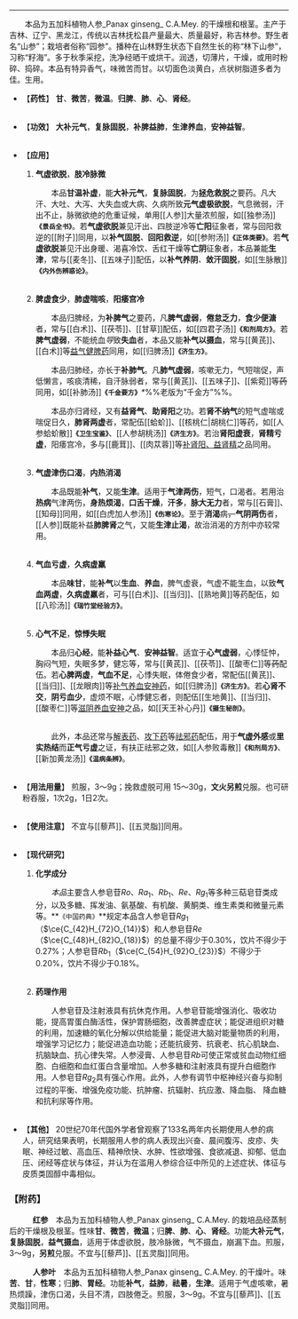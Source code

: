 ---
&emsp;&emsp;本品为五加科植物人参_Panax ginseng_ C.A.Mey. 的干燥根和根茎。主产于吉林、辽宁、黑龙江，传统以吉林抚松县产量最大、质量最好，称吉林参。野生者名“山参”；栽培者俗称“园参”。播种在山林野生状态下自然生长的称“林下山参”，习称“籽海”。多于秋季采挖，洗净经晒干或烘干。润透，切薄片，干燥，或用时粉碎、捣碎。本品有特异香气，味微苦而甘。以切面色淡黄白，点状树脂道多者为佳。生用。

- 【**药性**】
	**甘**、**微苦**，**微温**。**归脾**、**肺**、**心**、**肾经**。<br></br>

- 【**功效**】
	**大补元气**，**复脉固脱**，**补脾益肺**，**生津养血**，**安神益智**。<br></br>

- 【**应用**】
	1. **气虚欲脱**，**肢冷脉微**
		
		&emsp;&emsp;本品**甘温补虚**，能**大补元气**，**复脉固脱**，为**拯危救脱**之要药。凡大汗、大吐、大泻、大失血或大病、久病所致**元气虚极欲脱**，气息微弱，汗出不止，脉微欲绝的危重证候，单用[[人参]]大量浓煎服，如[[独参汤]]**`《景岳全书》`**。若**气虚欲脱**兼见汗出<dfn>、</dfn>四肢逆冷等**亡阳**征象者，常与回阳救逆的[[附子]]同用，以**补气固脱**<dfn>、</dfn>**回阳救逆**，如[[参附汤]]**`《正体类要》`**。若**气虚欲脱**兼见汗出身暖<dfn>、</dfn>渴喜冷饮<dfn>、</dfn>舌红干燥等**亡阴**征象者，本品兼能**生津**，常与[[麦冬]]、[[五味子]]配伍，以**补气养阴**<dfn>、</dfn>**敛汗固脱**，如[[生脉散]]**`《内外伤辨惑论》`**。<br></br>
	
	2. **脾虚食少**，**肺虚喘咳**，**阳痿宫冷**
		
		&emsp;&emsp;本品归脾经，为**补脾气**之要药，凡**脾气虚弱**，**倦怠乏力**，**食少便溏**者，常与[[白术]]、[[茯苓]]、[[甘草]]配伍，如[[四君子汤]]**`《和剂局方》`**。若**脾气虚弱**，不能统血<dfn>导</dfn>致**失血**者，本品又能**补气以摄血**，常与[[黄芪]]、[[白术]]等<ins>益气健脾药</ins>同用，如[[归脾汤]]**`《济生方》`**。
		
		&emsp;&emsp;本品归肺经，亦长于**补肺气**。凡**肺气虚弱**，咳嗽无力，气短喘促，声低懒言，咳痰清稀，自汗脉弱者，常与[[黄芪]]、[[五味子]]、[[紫菀]]等~~药~~同用，如[[补肺汤]]**`《千金要方》`**<dfn>\*</dfn>%%老版为“千金方”%%。
		
		&emsp;&emsp;本品亦归肾经，又有**益肾气**、**助肾阳**之功。若**肾不纳气**的短气虚喘或喘促日久，**肺肾两虚**者，常配伍[[蛤蚧]]、[[核桃仁|胡桃仁]]等药，如[[人参蛤蚧散]]**`《卫生宝鉴》`**、[[人参胡桃汤]]**`《济生方》`**。若治**肾阳虚衰**，**肾精亏虚**，阳痿宫冷，多与[[鹿茸]]、[[肉苁蓉]]等<ins>补肾阳、益肾精</ins>之品同用。<br></br>
	
	3. **气虚津伤口渴**，**内热消渴**
		
		&emsp;&emsp;本品既能**补气**，又能**生津**。适用于**气津两伤**，短气，口渴者。若用治**热病**气津两伤，**身热烦渴**，**口舌干燥**，**汗多**，**脉大无力**者，常与[[石膏]]、[[知母]]同用，如[[白虎加人参汤]]**`《伤寒论》`**。至于**消渴**病~~，~~**气阴两伤**者，[[人参]]既能补益**肺脾肾**之气，又能**生津止渴**，故治消渴的方剂中亦较常用。<br></br>
	
	4. **气血亏虚**，**久病虚羸**
		
		&emsp;&emsp;本品**味甘**，能**补气**以**生血**、**养血**，脾气虚衰，气虚不能生血，以致**气血两虚**，**久病虚羸**者，可与[[白术]]、[[当归]]、[[熟地黄]]等药配伍，如[[八珍汤]]**`《瑞竹堂经验方》`**。<br></br>
	
	5. **心气不足**，**惊悸失眠**
		
		&emsp;&emsp;本品归**心经**，能**补益心气**<dfn>、</dfn>**安神益智**。适宜于**心气虚弱**，心悸怔忡，胸闷气短，失眠多梦，健忘等，常与[[黄芪]]、[[茯苓]]、[[酸枣仁]]等~~药~~配伍。若**心脾两虚**，**气血不足**，心悸失眠，体倦食少者，常配伍[[黄芪]]、[[当归]]、[[龙眼肉]]等<ins>补气养血安神药</ins>，如[[归脾汤]]**`《济生方》`**。若**心肾不交**，**阴亏血少**，虚烦不眠，心悸健忘者，则配伍[[生地黄]]、[[当归]]、[[酸枣仁]]等<ins>滋阴养血安神</ins>之品，如[[天王补心丹]]**`《摄生秘剖》`**。<br></br>

		&emsp;&emsp;此外，本品还常与<ins>解表药</ins>、<ins>攻下药</ins>等<ins>祛邪药</ins>配伍，用于**气虚外感**或**里实热结**而**正气亏虚**之证，有扶正祛邪之效，如[[人参败毒散]]**`《和剂局方》`**、[[新加黄龙汤]]**`《温病条辨》`**。<br></br>

- 【**用法用量**】
	煎服，3～9g；挽救虚脱可用 15～30g，**文火另煎**兑服。也可研粉吞服，1次2g，1日2次。<br></br>

- 【**使用注意**】
	不宜与[[藜芦]]、[[五灵脂]]同用。<br></br>

- 【**现代研究**】
	1. **化学成分**
		
		&emsp;&emsp;<dfn>本品</dfn>主要含人参皂苷$Ro$、$Ra_{1}$、$Rb_{1}$、$Re$、$Rg_{1}$等多种三萜皂苷类成分，以及多糖、挥发油、氨基酸、有机酸、黄酮类、维生素类和微量元素等。**`《中国药典》`**规定本品含人参皂苷$Rg_{1}$（$\ce{C_{42}H_{72}O_{14}}$）和人参皂苷$Re$（$\ce{C_{48}H_{82}O_{18}}$）的总量不得少于0.30%，饮片不得少于0.27%；人参皂苷$Rb_{1}$（$\ce{C_{54}H_{92}O_{23}}$）不得少于0.20%，饮片不得少于0.18%。<br></br>
	
	2. **药理作用**
		
		&emsp;&emsp;人参皂苷及注射液具有抗休克作用。人参皂苷能增强消化、吸收功能，提高胃蛋白酶活性，保护胃肠细胞，改善脾虚症状；能促进组织对糖的利用，加速糖的氧化分解以供给能量；能促进大脑对能量物质的利用，增强学习记忆力；能促进造血功能；还能抗疲劳、抗衰老、抗心肌缺血、抗脑缺血、抗心律失常。人参浸膏、人参皂苷$Rb$可使正常或贫血动物红细胞、白细胞和血红蛋白含量增加。人参多糖和注射液具有提升白细胞作用。人参皂苷$Rg_{2}$具有强心作用。此外，人参有调节中枢神经兴奋与抑制过程的平衡、增强免疫功能、抗肿瘤<dfn>、</dfn>抗辐射、抗应激、降血脂、 降血糖和抗利尿等作用。<br></br>

- 【**其他**】
	20世纪70年代国外学者曾观察了133名两年内长期使用人参的病人，研究结果表明，长期服用人参的病人表现出兴奋、晨间腹泻、皮疹、失眠、神经过敏、高血压、精神欣快、水肿、性欲增强、食欲减退、抑郁、低血压、闭经等症状与体征，并认为在滥用人参综合征中所见的上述症状、体征与皮质类固醇中毒相似。

### 【附药】

&emsp;&emsp;&emsp;**红参**&emsp;本品为五加科植物人参_Panax ginseng_ C.A.Mey. 的栽培品经蒸制后的干燥根及根茎。性味**甘**、**微苦**，**微温**；归**脾**、**肺**、**心**、**肾经**。功能**大补元气**，**复脉固脱**，**益气摄血**，适用于体虚欲脱，肢冷脉微，气不摄血，崩漏下血。煎服，3～9g，**另煎**兑服。不宜与[[藜芦]]、[[五灵脂]]同用。

&emsp;&emsp;&emsp;**人参叶**&emsp;本品为五加科植物人参_Panax ginseng_ C.A.Mey. 的干燥叶。味**苦**、**甘**，**性寒**；归**肺**、**胃经**。功能**补气**，**益肺**，**祛暑**，**生津**。适用于气虚咳嗽，暑热烦躁，津伤口渴，头目不清，四肢倦乏。煎服，3～9g。不宜与[[藜芦]]、[[五灵脂]]同用。